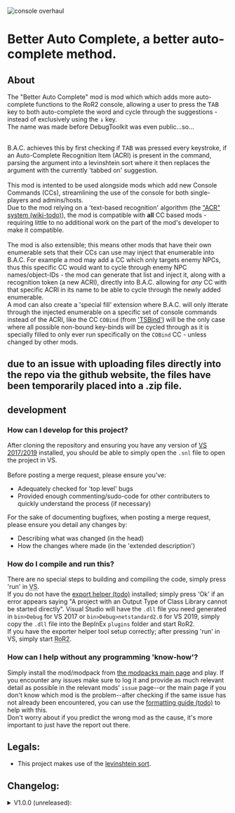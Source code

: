 ![console overhaul](https://github.com/8BitShadow/media-resources/blob/main/console%20overhaul.png?raw=true)
# Better Auto Complete, a better auto-complete method.
## About
The "Better Auto Complete" mod is mod which which adds more auto-complete functions to the RoR2 console, allowing a user to press the <kbd>TAB</kbd> key to both auto-complete the word and cycle through the suggestions - instead of exclusively using the <kbd>↓</kbd> key.<br>
The name was made before DebugToolkit was even public...so...
<br><br>

B.A.C. achieves this by first checking if <kbd>TAB</kbd> was pressed every keystroke, if an Auto-Complete Recognition Item (ACRI) is present in the command, parsing the argument into a levinshtein sort where it then replaces the argument with the currently 'tabbed on' suggestion.
<br><br>
This mod is intented to be used alongside mods which add new Console Commands (CCs), streamlining the use of the console for both single-players and admins/hosts.<br>
Due to the mod relying on a 'text-based recognition' algorithm (the ["ACR" system (wiki-todo)]()), the mod is compatible with **all** CC based mods - requiring little to no additional work on the part of the mod's developer to make it compatible.
<br><br>
The mod is also extensible; this means other mods that have their own enumerable sets that their CCs can use may inject that enumerable into B.A.C. For example a mod may add a CC which only targets enemy NPCs, thus this specific CC would want to cycle through enemy NPC names/object-IDs - the mod can generate that list and inject it, along with a recognition token (a new ACRI), directly into B.A.C. allowing for *any* CC with that specific ACRI in its name to be able to cycle through the newly added enumerable.<br>
A mod can also create a 'special fill' extension where B.A.C. will only itterate through the injected enumerable on a specific set of console commands instead of the ACRI, like the CC `COBind` (from ['TSBind'](https://github.com/8BtS-A-to-IA/Console-Overhaul-TSBind)) will be the only case where all possible non-bound key-binds will be cycled through as it is specially filled to only ever run specifically on the `COBind` CC - unless changed by other mods.

## due to an issue with uploading files directly into the repo via the github website, the files have been temporarily placed into a .zip file.

## development
### How can I develop for this project?
After cloning the repository and ensuring you have any version of [VS 2017/2019](https://visualstudio.microsoft.com/) installed, you should be able to simply open the `.snl` file to open the project in VS.
<br><br>
Before posting a merge request, please ensure you've:
- Adequately checked for 'top level' bugs
- Provided enough commenting/sudo-code for other contributers to quickly understand the process (if necessary)

For the sake of documenting bugfixes, when posting a merge request, please ensure you detail any changes by:
- Describing what was changed (in the head)
- How the changes where made (in the 'extended description')

### How do I compile and run this?
There are no special steps to building and compiling the code, simply press 'run' in <abbr title="Visual Studio">VS</abbr>.<br>
If you do not have the [export helper (todo)]() installed; simply press 'Ok' if an error appears saying "A project with an Output Type of Class Library cannot be started directly". Visual Studio will have the `.dll` file you need generated in `bin>Debug` for VS 2017 or `bin>Debug>netstandard2.0` for VS 2019, simply copy the `.dll` file into the BepInEx `plugins` folder and start RoR2.<br>
If you have the exporter helper tool setup correctly; after pressing 'run' in VS, simply start <abbr title="Risk of Rain 2">RoR2</abbr>.

### How can I help without any programming 'know-how'?
Simply install the mod/modpack from [the modpacks main page](https://github.com/8BtS-A-to-IA/Console-Overhaul) and play. If you encounter any issues make sure to log it and provide as much relevant detail as possible in the relevant mods' `issue` page--or the main page if you don't know which mod is the problem--after checking if the same issue has not already been encountered, you can use the [formatting guide (todo)]() to help with this.<br>
Don't worry about if you predict the wrong mod as the cause, it's more important to just have the report out there.

## Legals:
- This project makes use of the [levinshtein sort](https://www.dotnetperls.com/levenshtein).<br>

## Changelog:
<details>
    <summary>V1.0.0 (unreleased):</summary>
  
  - none yet!
</details>
